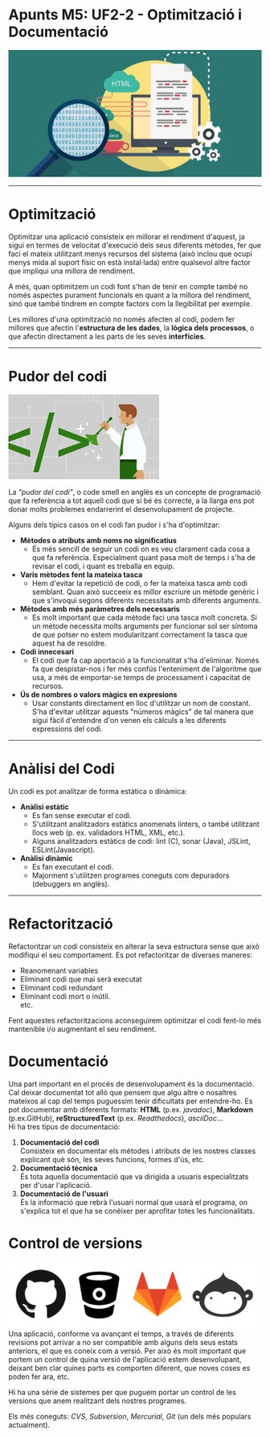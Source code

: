 # Apunts M5: UF2-2 - Optimització i Documentació
![jpg portada-optimitzacio](https://raw.githubusercontent.com/jesus-zafra/Apuntes_UF2_2/main/GoodCodePractice.jpg)
***
# Optimització
Optimitzar una aplicació consisteix en millorar el rendiment d'aquest, ja sigui en termes de velocitat d'execució dels seus diferents mètodes, fer que faci el mateix utilitzant menys recursos del sistema (això inclou que ocupi menys mida al suport físic on està instal·lada) entre qualsevol altre factor que impliqui una millora de rendiment.  

A més, quan optimitzem un codi font s'han de tenir en compte també no només aspectes purament funcionals en quant a la millora del rendiment, sinó que també tindrem en compte factors com la llegibilitat per exemple. 

Les millores d'una optimització no només afecten al codi, podem fer millores que afectin l'**estructura de les dades**, la **lògica dels processos**, o que afectin directament a les parts de les seves **interfícies**.
***
# Pudor del codi
![jpg code-smell](https://raw.githubusercontent.com/jesus-zafra/Apuntes_UF2_2/main/code-smell.jpeg)  

 La *"pudor del codi"*, o code smell en anglès es un concepte de programació que fa referència a tot aquell codi que si bé és correcte, a la llarga ens pot donar molts problemes endarrerint el desenvolupament de projecte.  
  
Alguns dels típics casos on el codi fan pudor i s'ha d'optimitzar:  
- **Mètodes o atributs amb noms no significatius**  
  - És més sencill de seguir un codi on es veu clarament cada cosa a que fa referència. Especialment quant pasa molt de temps i s'ha de revisar el codi, i quant es treballa en equip.
- **Varis mètodes fent la mateixa tasca**  
  - Hem d'evitar la repetició de codi, o fer la mateixa tasca amb codi semblant. Quan això succeeix es millor escriure un mètode genèric i que s'invoqui segons diferents necessitats amb diferents arguments.  
- **Mètodes amb més paràmetres dels necessaris**  
  - Es molt important que cada mètode faci una tasca molt concreta. Si un mètode necessita molts arguments per funcionar sol ser síntoma de que potser no estem modularitzant correctament la tasca que aquest ha de resoldre.
- **Codi innecesari**  
  - El codi que fa cap aportació a la funcionalitat s'ha d'eliminar. Només fa que despistar-nos i fer més confús l'enteniment de l'algoritme que usa, a més de emportar-se temps de processament i capacitat de recursos.
- **Ús de nombres o valors màgics en expresions**  
  - Usar constants directament en lloc d'utilitzar un nom de constant. S'ha d'evitar utilitzar aquests "números màgics" de tal manera que sigui fàcil d'entendre d'on venen els càlculs a les diferents expressions del codi.  
***  

# Anàlisi del Codi  
Un codi es pot analitzar de forma estàtica o dinàmica:  
- **Anàlisi estàtic**
  - Es fan sense executar el codi.  
  - S'utilitzant analitzadors estàtics anomenats linters, o també utilitzant llocs web (p. ex. validadors HTML, XML, etc.). 
  - Alguns analitzadors estàtics de codi: lint (C), sonar (Java), JSLint, ESLint(Javascript).  
- **Anàlisi dinàmic**  
  - Es fan executant el codi.  
  - Majorment s'utilitzen programes coneguts com depuradors (debuggers en anglès).  
***

# Refactorització   
Refactoritzar un codi consisteix en alterar la seva estructura sense que això modifiqui el seu comportament.
Es pot refactoritzar de diverses maneres:
- Reanomenant variables  
- Eliminant codi que mai serà executat  
- Eliminant codi redundant  
- Eliminant codi mort o inútil.  
etc.  

Fent aquestes refactoritzacions aconseguirem optimitzar el codi fent-lo més mantenible i/o augmentant el seu rendiment.  

# Documentació  
Una part important en el procés de desenvolupament és la documentació. Cal deixar documentat tot allò que pensem que algú altre o nosaltres mateixos al cap del temps puguessim tenir dificultats per entendre-ho.
  Es pot documentar amb diferents formats: **HTML** (p.ex. *javadoc*), **Markdown** (p.ex.GitHub), **reStructuredText** (p.ex. *Readthedocs*), *asciiDoc*...  
Hi ha tres tipus de documentació:  
1. **Documentació del codi**  
  Consisteix en documentar els mètodes i atributs de les nostres classes explicant què són, les seves funcions, formes d'ús, etc. 
2. **Documentació tècnica**  
  És tota aquella documentació que va dirigida a usuaris especialitzats per d'usar l'aplicació.
3. **Documentació de l'usuari**  
  És la informació que rebrà l'usuari normal que usarà el programa, on s'explica tot el que ha se conèixer per aprofitar totes les funcionalitats.

# Control de versions
![jpg eines-control-versions](https://raw.githubusercontent.com/jesus-zafra/Apuntes_UF2_2/main/git-sites.png)
Una aplicació, conforme va avançant el temps, a través de diferents revisions pot arrivar a no ser compatible amb alguns dels seus estats anteriors, el que es coneix com a versió. Per això és molt important que portem un control de quina versió de l'aplicació estem desenvolupant, deixant ben clar quines parts es comporten diferent, que noves coses es poden fer ara, etc.  
  
Hi ha una sèrie de sistemes per que puguem portar un control de les versions que anem realitzant dels nostres programes.  
  
Els més coneguts: *CVS*, *Subversion*, *Mercurial*, *Git* (un dels més populars actualment).  

  


  
